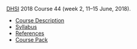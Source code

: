 [DHSI](http://dhsi.org) 2018 Course 44 (week 2, 11–15 June, 2018).

* [Course Description](dhsi-XPath_CourseDescription.md) 
* [Syllabus](schedule/schedule-full.xhtml)
* [References](References.md)
* [Course Pack](XPath_coursepak.pdf)

